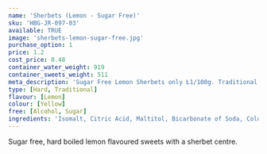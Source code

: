 ```yaml
---
name: 'Sherbets (Lemon - Sugar Free)'
sku: 'HBG-JR-097-03'
available: TRUE
image: 'sherbets-lemon-sugar-free.jpg'
purchase_option: 1
price: 1.2
cost_price: 0.48
container_water_weight: 919
container_sweets_weight: 511
meta_description: 'Sugar Free Lemon Sherbets only Ł1/100g. Traditional sweets and more only Humbugs Confectionery Store. Specialists in satisfying your sweet tooth!'
type: [Hard, Traditional]
flavour: [Lemon]
colour: [Yellow]
free: [Alcohol, Sugar]
ingredients: 'Isomalt, Citric Acid, Maltitol, Bicarbonate of Soda, Colours: E100, Flavours: Lemon Oil'
---
```

Sugar free, hard boiled lemon flavoured sweets with a sherbet centre.